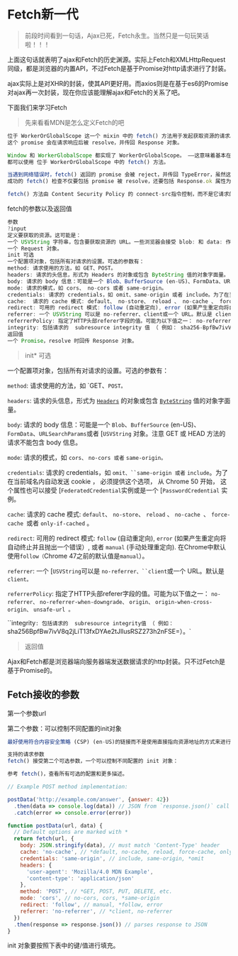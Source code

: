 # Fetch新一代

> 前段时间看到一句话，Ajax已死，Fetch永生。当然只是一句玩笑话啦！！！

上面这句话就表明了ajax和Fetch的历史渊源。实际上Fetch和XMLHttpRequest同级，都是浏览器的内置API，不过Fetch是基于Promise对http请求进行了封装。

ajax实际上是对XHR的封装，使其API更好用。而axios则是在基于es6的Promise对ajax再一次封装，现在你应该能理解ajax和Fetch的关系了吧。

下面我们来学习Fetch

>  先来看看MDN是怎么定义Fetch的吧

```js
位于 WorkerOrGlobalScope 这一个 mixin 中的 fetch() 方法用于发起获取资源的请求。它返回一个 promise，
这个 promise 会在请求响应后被 resolve，并传回 Response 对象。

Window 和 WorkerGlobalScope 都实现了 WorkerOrGlobalScope。 ——这意味着基本在任何场景下只要你想获取资源，
都可以使用 位于 WorkerOrGlobalScope 中的 fetch() 方法。

当遇到网络错误时，fetch() 返回的 promise 会被 reject，并传回 TypeError，虽然这也可能因为权限或其它问题导致。
成功的 fetch() 检查不仅要包括 promise 被 resolve，还要包括 Response.ok 属性为 true。HTTP 404 状态并不被认为是网络错误。

fetch() 方法由 Content Security Policy 的 connect-src指令控制，而不是它请求的资源。
```

fetch的参数以及返回值

```js
参数
?input
定义要获取的资源。这可能是：
一个 USVString 字符串，包含要获取资源的 URL。一些浏览器会接受 blob: 和 data: 作为 schemes.
一个 Request 对象。
init 可选
一个配置项对象，包括所有对请求的设置。可选的参数有：
method: 请求使用的方法，如 GET、POST。
headers: 请求的头信息，形式为 Headers 的对象或包含 ByteString 值的对象字面量。
body: 请求的 body 信息：可能是一个 Blob、BufferSource (en-US)、FormData、URLSearchParams 或者 USVString 对象。注意 GET 或 HEAD 方法的请求不能包含 body 信息。
mode: 请求的模式，如 cors、 no-cors 或者 same-origin。
credentials: 请求的 credentials，如 omit、same-origin 或者 include。为了在当前域名内自动发送 cookie ， 必须提供这个选项， 从 Chrome 50 开始， 这个属性也可以接受 FederatedCredential (en-US) 实例或是一个 PasswordCredential (en-US) 实例。
cache:  请求的 cache 模式: default、 no-store、 reload 、 no-cache 、 force-cache 或者 only-if-cached 。
redirect: 可用的 redirect 模式: follow (自动重定向), error (如果产生重定向将自动终止并且抛出一个错误）, 或者 manual (手动处理重定向). 在Chrome中默认使用follow（Chrome 47之前的默认值是manual）。
referrer: 一个 USVString 可以是 no-referrer、client或一个 URL。默认是 client。
referrerPolicy: 指定了HTTP头部referer字段的值。可能为以下值之一： no-referrer、 no-referrer-when-downgrade、 origin、 origin-when-cross-origin、 unsafe-url 。
integrity: 包括请求的  subresource integrity 值 （ 例如： sha256-BpfBw7ivV8q2jLiT13fxDYAe2tJllusRSZ273h2nFSE=）。
返回值
一个 Promise，resolve 时回传 Response 对象。
```

> init* 可选

一个配置项对象，包括所有对请求的设置。可选的参数有：

`method`: 请求使用的方法，如 `GET、``POST。``

`headers`: 请求的头信息，形式为 [`Headers`](https://developer.mozilla.org/zh-CN/docs/Web/API/Headers) 的对象或包含 [`ByteString`](https://developer.mozilla.org/zh-CN/docs/Web/API/ByteString) 值的对象字面量。

`body`: 请求的 body 信息：可能是一个 `Blob`、`BufferSource` (en-US)、`FormData`、`URLSearchParams`或者 [`USVString` 对象。注意 GET 或 HEAD 方法的请求不能包含 body 信息。

`mode`: 请求的模式，如 `cors、` `no-cors 或者` `same-origin。`

`credentials`: 请求的 credentials，如 `omit、``same-origin 或者` `include`。为了在当前域名内自动发送 cookie ， 必须提供这个选项， 从 Chrome 50 开始， 这个属性也可以接受 [`FederatedCredential`实例或是一个 [`PasswordCredential`  实例。

`cache`:  请求的 cache 模式: `default`、 `no-store`、 `reload` 、 `no-cache `、 `force-cache `或者 `only-if-cached` 。

`redirect`: 可用的 redirect 模式: `follow` (自动重定向), `error` (如果产生重定向将自动终止并且抛出一个错误）, 或者 `manual` (手动处理重定向). 在Chrome中默认使用`follow（`Chrome 47之前的默认值是`manual`）。

`referrer`: 一个 [`USVString`可以是 `no-referrer、``client`或一个 URL。默认是 `client。`

`referrerPolicy`: 指定了HTTP头部referer字段的值。可能为以下值之一： `no-referrer、` `no-referrer-when-downgrade、` `origin、` `origin-when-cross-origin、` `unsafe-url 。`

``integrity`: 包括请求的  subresource integrity值 （ 例如： `sha256BpfBw7ivV8q2jLiT13fxDYAe2tJllusRSZ273h2nFSE=）。`

> 返回值

Ajax和Fetch都是浏览器端向服务器端发送数据请求的http封装。只不过Fetch是基于Promise的。

## Fetch接收的参数

第一个参数url



第二个参数：可以控制不同配置的init对象

```js
最好使用符合内容安全策略 (CSP) (en-US)的链接而不是使用直接指向资源地址的方式来进行Fetch的请求。

支持的请求参数
fetch() 接受第二个可选参数，一个可以控制不同配置的 init 对象：

参考 fetch()，查看所有可选的配置和更多描述。

// Example POST method implementation:

postData('http://example.com/answer', {answer: 42})
  .then(data => console.log(data)) // JSON from `response.json()` call
  .catch(error => console.error(error))

function postData(url, data) {
  // Default options are marked with *
  return fetch(url, {
    body: JSON.stringify(data), // must match 'Content-Type' header
    cache: 'no-cache', // *default, no-cache, reload, force-cache, only-if-cached
    credentials: 'same-origin', // include, same-origin, *omit
    headers: {
      'user-agent': 'Mozilla/4.0 MDN Example',
      'content-type': 'application/json'
    },
    method: 'POST', // *GET, POST, PUT, DELETE, etc.
    mode: 'cors', // no-cors, cors, *same-origin
    redirect: 'follow', // manual, *follow, error
    referrer: 'no-referrer', // *client, no-referrer
  })
  .then(response => response.json()) // parses response to JSON
}
```

init 对象要按照下表中的键/值进行填充。

